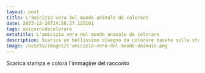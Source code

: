 ```yaml
---
layout: post
title: L'amicizia vera del mondo animale da colorare
date: 2023-12-26T14:56:27.125101
tags: unicornidacolorare
metatitle: L'amicizia vera del mondo animale da colorare
description: Scarica un bellissimo disegno da colorare basato sulla storia L'amicizia vera del mondo animale
image: /assets/images/l'amicizia-vera-del-mondo-animale.png
---
```

Scarica stampa e colora l'immagine del racconto
        